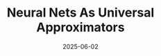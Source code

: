 ---
layout: post
title: Neural Nets As Universal Approximators
description: >
   The simplest deep networks are called multilayer perceptrons. Let’s get a glimpse...
date: 2025-06-02
week: 1
links:
  - label: Multilayer perceptrons
    url: https://d2l.ai/chapter_multilayer-perceptrons/index.html
---